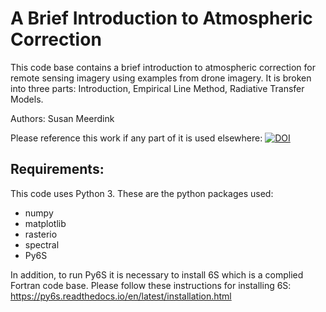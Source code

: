 # A Brief Introduction to Atmospheric Correction
This code base contains a brief introduction to atmospheric correction for remote sensing imagery using examples from drone imagery. It is broken into three parts: Introduction, Empirical Line Method, Radiative Transfer Models. 

Authors: Susan Meerdink

Please reference this work if any part of it is used elsewhere: 
[![DOI](https://zenodo.org/badge/244970036.svg)](https://zenodo.org/badge/latestdoi/244970036)

## Requirements:
This code uses Python 3. These are the python packages used:
* numpy
* matplotlib
* rasterio
* spectral
* Py6S

In addition, to run Py6S it is necessary to install 6S which is a complied Fortran code base. Please follow these instructions for installing 6S: https://py6s.readthedocs.io/en/latest/installation.html

